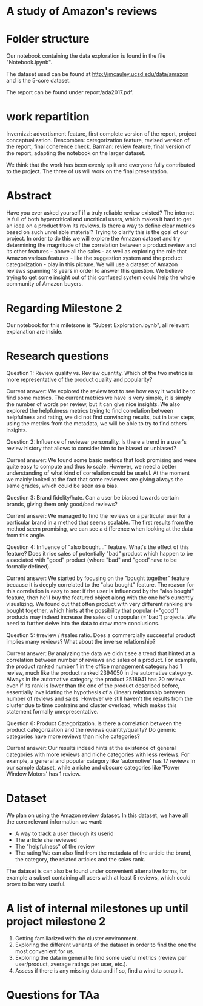 # A study of Amazon's reviews
# Folder structure
Our notebook containing the data exploration is found in the file "Notebook.ipynb".

The dataset used can be found at http://jmcauley.ucsd.edu/data/amazon and is the 5-core dataset.

The report can be found under report/ada2017.pdf.

# work repartition

Invernizzi: advertisment feature, first complete version of the report, project conceptualization.
Descombes: categorization feature, revised version of the report, final coherence check.
Barman: review feature, final version of the report, adapting the notebook on the larger dataset.

We think that the work has been evenly split and everyone fully contributed to the project.
The three of us will work on the final presentation.
# Abstract
Have you ever asked yourself if a truly reliable review existed? The internet is full of both hypercritical and uncritical users, which makes it hard to get an idea on a product from its reviews. Is there a way to define clear metrics based on such unreliable material? Trying to clarify this is the goal of our project. In order to do this we will explore the Amazon dataset and try determining the magnitude of the correlation between a product review and its other features - above all the sales - as well as exploring the role that Amazon various features - like the suggestion system and the product categorization - play in this picture.
We will use a dataset of Amazon reviews spanning 18 years in order to answer this question. 
We believe trying to get some insight out of this confused system could help the whole community of Amazon buyers.

# Regarding Milestone 2
Our notebook for this miletsone is "Subset Exploration.ipynb", all relevant explanation are inside.

# Research questions

Question 1:
Review quality vs. Review quantity. Which of the two metrics is more representative of the product quality and popularity?

Current answer:
We explored the review text to see how easy it would be to find some metrics. The current metrics we have is very simple, it is simply the number of words per review, but it can give nice insights.
We also explored the helpfulness metrics trying to find correlation between helpfulness and rating, we did not find convincing results, but in later steps, using the metrics from the metadata, we will be able to try to find others insights.

Question 2:
Influence of reviewer personality. Is there a trend in a user's review history that allows to consider him to be biased or unbiased?

Current answer:
We found some basic metrics that look promising and were quite easy to compute and thus to scale. However, we need a better understanding of what kind of correlation could be useful. At the moment we mainly looked at the fact that some reviewers are giving always the same grades, which could be seen as a bias.

Question 3:
Brand fidelity/hate. Can a user be biased towards certain brands, giving them only good/bad reviews?

Current answer:
We managed to find the reviews or a particular user for a particular brand in a method that seems scalable. The first results from the method seem promising, we can see a difference when looking at the data from this angle.



Question 4:
Influence of "also bought..." feature. What's the effect of this feature? Does it rise sales of potentially "bad" product which happen to be associated with "good" product (where "bad" and "good"have to be formally defined).

Current answer:
We started by focusing on the "bought together" feature because it is deeply correlated to the "also bought" feature. The reason for this correlation is easy to see: if the user is influenced by the "also bought" feature, then he'll buy the featured object along with the one he's currently visualizing.
We found out that often product with very different ranking are bought together, which hints at the possibility that popular (="good") products may indeed increase the sales of unpopular (="bad") projects.
We need to further delve into the data to draw more conclusions.

Question 5: #review / #sales ratio. Does a commercially successful product implies many reviews? What about the inverse relationship?

Current answer:
By analyzing the data we didn't see a trend that hinted at a correlation between number of reviews and sales of a product.
For example, the product ranked number 1 in the office management category had 1 review, much like the product ranked 2394050 in the automative category. Always in the automative category, the product 2518941 has 20 reviews even if its rank is lower than the one of the product described before, essentially invalidating the hypothesis of a (linear) relationship between number of reviews and sales.
However we still haven't the results from the cluster due to time contrains and cluster overload, which makes this statement formally unrepresentative.

Question 6: Product Categorization. Is there a correlation between the product categorization and the reviews quantity/quality? Do generic categories have more reviews than niche categories?

Current answer:
Our results indeed hints at the existence of general categories with more reviews and niche categories with less reviews.
For example, a general and popular category like 'automotive'  has 17 reviews in our sample dataset, while a niche and obscure categories like 'Power Window Motors'  has 1 review.
# Dataset
We plan on using the Amazon review dataset. In this dataset, we have all the core relevant information we want:
- A way to track a user through its userid
- The article she reviewed
- The "helpfulness" of the review
- The rating
We can also find from the metadata of the article the brand, the category, the related articles and the sales rank.

The dataset is can also be found under convenient alternative forms, for example a subset containing all users with at least 5 reviews, which could prove to be very useful.
# A list of internal milestones up until project milestone 2
1. Getting familiarized with the cluster environment.
2. Exploring the different variants of the dataset in order to find the one the most convenient for us.
3. Exploring the data in general to find some useful metrics (review per user/product, average ratings per user, etc.).
4. Assess if there is any missing data and if so, find a wind to scrap it.

# Questions for TAa
